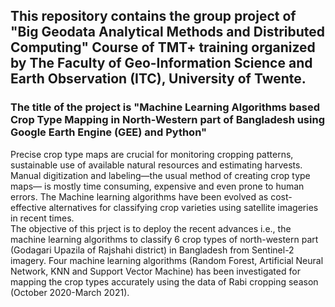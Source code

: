 ## This repository contains the group project of "Big Geodata Analytical Methods and Distributed Computing" Course of TMT+ training organized by The Faculty of Geo-Information Science and Earth Observation (ITC), University of Twente.

### The title of the project is "Machine Learning Algorithms based Crop Type Mapping in North-Western part of Bangladesh using Google Earth Engine (GEE) and Python"

Precise crop type maps are crucial for monitoring cropping patterns, sustainable use of available natural resources and estimating harvests. Manual digitization and labeling—the usual method of creating crop type maps— is mostly time consuming, expensive and even prone to human errors. The Machine learning algorithms have been evolved as cost-effective alternatives for classifying crop varieties using satellite imageries in recent times. 
<br>The objective of this prject is to deploy the recent advances i.e., the machine learning algorithms to classify 6 crop types of north-western part (Godagari Upazila of Rajshahi district) in Bangladesh from Sentinel-2 imagery. Four machine learning algorithms (Random Forest, Artificial Neural Network, KNN and Support Vector Machine) has been investigated for mapping the crop types accurately using the data of Rabi cropping season (October 2020-March 2021).
